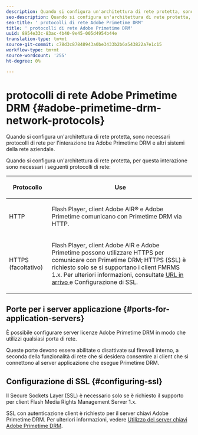 ```yaml
---
description: Quando si configura un'architettura di rete protetta, sono necessari protocolli di rete per l'interazione tra  Adobe Primetime DRM e altri sistemi della rete aziendale.
seo-description: Quando si configura un'architettura di rete protetta, sono necessari protocolli di rete per l'interazione tra  Adobe Primetime DRM e altri sistemi della rete aziendale.
seo-title: ' protocolli di rete Adobe Primetime DRM'
title: ' protocolli di rete Adobe Primetime DRM'
uuid: 8954e33c-83ac-4b40-9e45-005d4954b44e
translation-type: tm+mt
source-git-commit: c78d3c87848943a0be3433b2b6a543822a7e1c15
workflow-type: tm+mt
source-wordcount: '255'
ht-degree: 0%

---
```



#  protocolli di rete Adobe Primetime DRM {#adobe-primetime-drm-network-protocols}

Quando si configura un&#39;architettura di rete protetta, sono necessari protocolli di rete per l&#39;interazione tra  Adobe Primetime DRM e altri sistemi della rete aziendale.

Quando si configura un&#39;architettura di rete protetta, per questa interazione sono necessari i seguenti protocolli di rete:

<table frame="all" colsep="1" rowsep="1" class="+ topic/table adobe-d/table " id="table_itc_33z_n4"> 
 <thead class="- topic/thead "> 
  <tr rowsep="1" class="- topic/row "> 
   <th colname="1" class="- topic/entry entry"> <p class="- topic/p ">Protocollo </p> </th> 
   <th colname="2" class="- topic/entry entry"> <p class="- topic/p ">Use </p> </th> 
  </tr> 
 </thead>
 <tbody class="- topic/tbody "> 
  <tr rowsep="1" class="- topic/row "> 
   <td colname="1" class="- topic/entry "> <p class="- topic/p ">HTTP </p> </td> 
   <td colname="2" class="- topic/entry "> <p class="- topic/p ">Flash Player,  client Adobe AIR® e  Adobe Primetime comunicano con Primetime DRM via HTTP. </p> </td> 
  </tr> 
  <tr rowsep="0" class="- topic/row "> 
   <td colname="1" class="- topic/entry "> <p class="- topic/p ">HTTPS (facoltativo) </p> </td> 
   <td colname="2" class="- topic/entry "> <p class="- topic/p ">Flash Player,  client Adobe AIR e  Adobe Primetime possono utilizzare HTTPS per comunicare con Primetime DRM; HTTPS (SSL) è richiesto solo se si supportano i client FMRMS 1.x. Per ulteriori informazioni, consultate <a href="../../secure-deployment-guidelines/overview/network-topology-firewall-rules.md" format="dita" scope="local"> URL in arrivo </a> e Configurazione di SSL. </p> </td> 
  </tr> 
 </tbody> 
</table>

## Porte per i server applicazione {#ports-for-application-servers}

È possibile configurare  server licenze Adobe Primetime DRM in modo che utilizzi qualsiasi porta di rete.

Queste porte devono essere abilitate o disattivate sul firewall interno, a seconda della funzionalità di rete che si desidera consentire ai client che si connettono al server applicazione che esegue Primetime DRM.

## Configurazione di SSL {#configuring-ssl}

Il Secure Sockets Layer (SSL) è necessario solo se è richiesto il supporto per client Flash Media Rights Management Server 1.x.

SSL con autenticazione client è richiesto per il server chiavi  Adobe Primetime DRM. Per ulteriori informazioni, vedere [Utilizzo del server chiavi  Adobe Primetime DRM](../../using-the-drm-key-server/requirements.md).
